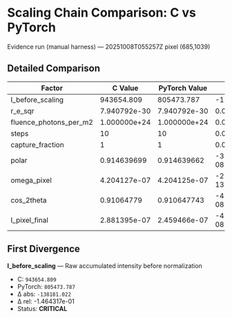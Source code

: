 # Scaling Chain Comparison: C vs PyTorch

Evidence run (manual harness) — 20251008T055257Z pixel (685,1039)

## Detailed Comparison

| Factor | C Value | PyTorch Value | Δ (abs) | Δ (rel) | Status |
|--------|---------|---------------|---------|---------|--------|
| I_before_scaling | 943654.809 | 805473.787 | -138181.022 | -1.464317e-01 | CRITICAL |
| r_e_sqr | 7.940792e-30 | 7.940792e-30 | 0.000000e+00 | +0.000000e+00 | PASS |
| fluence_photons_per_m2 | 1.000000e+24 | 1.000000e+24 | 0.000000e+00 | +0.000000e+00 | PASS |
| steps | 10 | 10 | 0.000000e+00 | +0.000000e+00 | PASS |
| capture_fraction | 1 | 1 | 0.000000e+00 | +0.000000e+00 | PASS |
| polar | 0.914639699 | 0.914639662 | -3.663390e-08 | -4.005282e-08 | PASS |
| omega_pixel | 4.204127e-07 | 4.204125e-07 | -2.026682e-13 | -4.820695e-07 | PASS |
| cos_2theta | 0.91064779 | 0.910647743 | -4.729859e-08 | -5.193950e-08 | PASS |
| I_pixel_final | 2.881395e-07 | 2.459466e-07 | -4.219290e-08 | -1.464322e-01 | CRITICAL |

## First Divergence

**I_before_scaling** — Raw accumulated intensity before normalization
- C: `943654.809`
- PyTorch: `805473.787`
- Δ abs: `-138181.022`
- Δ rel: -1.464317e-01
- Status: **CRITICAL**